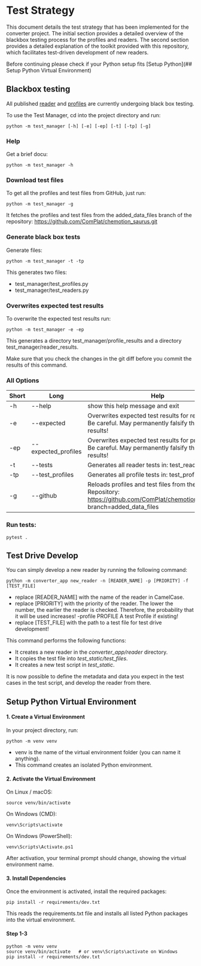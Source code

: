 # Test Strategy

This document details the test strategy that has been implemented for the converter project. 
The initial section provides a detailed overview of the blackbox testing process for the 
profiles and readers. The second section provides a detailed explanation of the toolkit 
provided with this repository, which facilitates test-driven development of new readers.


Before continuing please check if your Python setup fits [Setup Python](## Setup Python Virtual Environment)

## Blackbox testing 

All published [reader](https://chemotion.net/docs/services/chemconverter/readers) and
[profiles](https://chemotion.net/docs/services/chemconverter/profiles) are currently 
undergoing black box testing. 

To use the Test Manager, cd into the project directory and run:

```shell
python -m test_manager [-h] [-e] [-ep] [-t] [-tp] [-g]
```

### Help

Get a brief docu:  

```shell
python -m test_manager -h
```

###  Download test files

To get all the profiles and test files from GitHub, just run:

```shell
python -m test_manager -g
```

It fetches the profiles and test files from the added_data_files branch of the repository: https://github.com/ComPlat/chemotion_saurus.git

###  Generate black box tests

Generate files:  

```shell
python -m test_manager -t -tp
```

This generates two files:

- test_manager/test_profiles.py
- test_manager/test_readers.py

### Overwrites expected test results

To overwrite the expected test results run:

```shell
python -m test_manager -e -ep
```

This generates a directory test_manager/profile_results and a directory test_manager/reader_results.

Make sure that you check the changes in the git diff before you commit the results of this command.

### All Options

| Short | Long | Help |
| ---    | ---   | ---     |
| -h | --help | show this help message and exit |
| -e | --expected | Overwrites expected test results for reader tests. Be careful. May permanently falsify the test results! |
| -ep | --expected_profiles | Overwrites expected test results for profile tests. Be careful. May permanently falsify the test results! |
| -t | --tests | Generates all reader tests in: test_readers.py |
| -tp | --test_profiles | Generates all profile tests in: test_profiles.py |
| -g | --github | Reloads profiles and test files from the Git Repository: https://github.com/ComPlat/chemotion_saurus.git branch=added_data_files |


### Run tests:

```shell
pytest .
```

## Test Drive Develop 

You can simply develop a new reader by running the following command:

```shell
python -m converter_app new_reader -n [READER_NAME] -p [PRIORITY] -f [TEST_FILE]
```

- replace \[READER_NAME\] with the name of the reader in CamelCase.
- replace \[PRIORITY\] with the priority of the reader. The lower the number, the earlier the reader is checked. Therefore, the probability that it will be used increases!
  -profile PROFILE      A test Profile if existing!
- replace \[TEST_FILE\] with the path to a test file for test drive development!

This command performs the following functions:

-	It creates a new reader in the _converter_app/reader_ directory.
-	It copies the test file into _test_static/test_files_.
-	It creates a new test script in _test_static_.

It is now possible to define the metadata and data you expect in the test cases in the test script, and develop the reader from there.

## Setup Python Virtual Environment

#### 1. Create a Virtual Environment

In your project directory, run:

```shell
python -m venv venv
```

- venv is the name of the virtual environment folder (you can name it anything).
- This command creates an isolated Python environment.

#### 2. Activate the Virtual Environment

On Linux / macOS:

```shell
source venv/bin/activate
```

On Windows (CMD):

```shell
venv\Scripts\activate
```

On Windows (PowerShell):

```shell
venv\Scripts\Activate.ps1
```

After activation, your terminal prompt should change, showing the virtual environment name.

#### 3. Install Dependencies

Once the environment is activated, install the required packages:

```shell
pip install -r requirements/dev.txt
```

This reads the requirements.txt file and installs all listed Python packages into the virtual environment.

#### Step 1-3

```shell
python -m venv venv
source venv/bin/activate   # or venv\Scripts\activate on Windows
pip install -r requirements/dev.txt
```